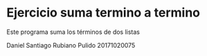 # Ejercicio suma termino a termino

Este programa suma los términos de dos listas

Daniel Santiago Rubiano Pulido
20171020075
